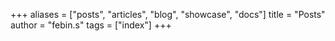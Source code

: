+++
aliases = ["posts", "articles", "blog", "showcase", "docs"]
title = "Posts"
author = "febin.s"
tags = ["index"]
+++
